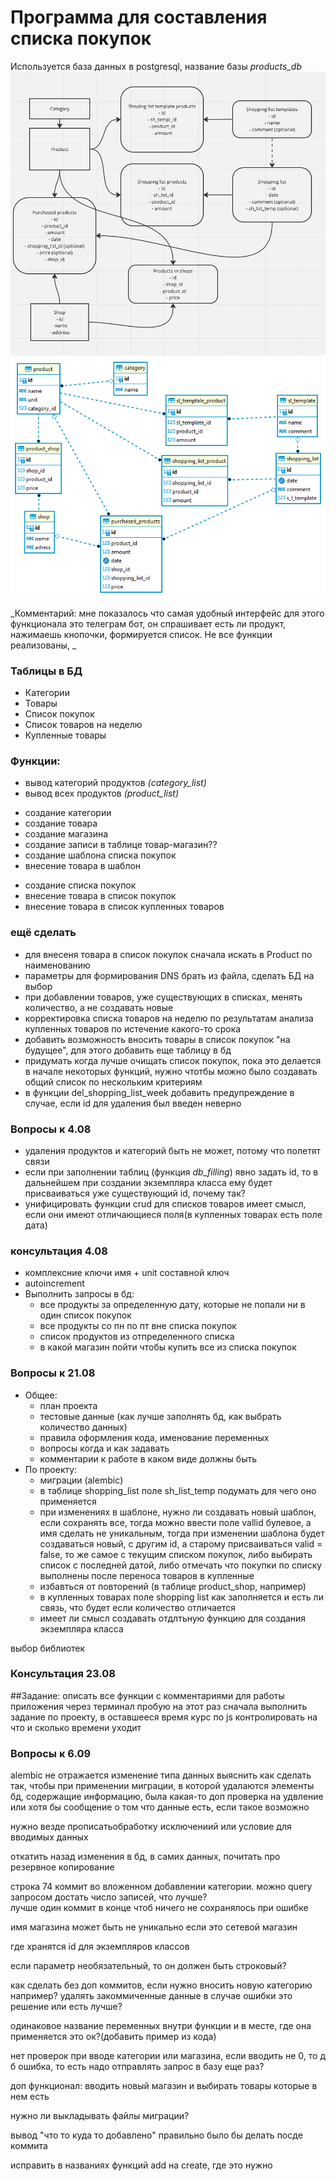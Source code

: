 # Программа для составления списка покупок
Используется база данных в postgresql, название базы *products_db*
![Блок схема](schem_new.png)
![](schem_db.png)

_Комментарий: мне показалось что самая удобный интерфейс для этого функционала это телеграм бот, он спрашивает есть ли продукт, нажимаешь кнопочки, формируется список. Не все функции реализованы, _


### Таблицы в БД
- Категории
- Товары
- Список покупок
- Список товаров на неделю
- Купленные товары

### Функции:
- вывод категорий продуктов _(category_list)_
- вывод всех продуктов _(product_list)_ 
<!-- - вывод списка покупок на неделю _(shopping_list_week_view)_
- вывод текущего списка покупок _(shopping_list_view)_
- вывод списка купленных  _(purchased_product_list)_

* добавление (удаление, изменение) категории _(add_category)_
* добавление (удаление, изменение) товара _(add_product)_
* добавление, удадение, изменение товара в список товаров на неделю _(add_shopping_list_week, del_shopping_list_week, update_shopping_list_week)_
* добавление товара в купленные товары (сделать апдейт функций для списка на неделю??)
* формирование списка покупок (добавление еженедельного списка плюс предложение добавить что то) _(create_shopping_list)_
* очистка списка покупок _(clear_shopping_list)_
* чек ап недельного списка _(check_shopping_list_week)_
* чек ап полного списка _(check_products)_
* чек ап по категориям _(check_category)_
* _чек ап для конкретного магазина
* перенос списка покупок в купленные товары _(shopping_list_done)_ -->
 - создание категории
 - создание товара
 - создание магазина
 - создание записи в таблице товар-магазин?? 
 - создание шаблона списка покупок
 - внесение товара в шаблон
 <!-- - удаление продуктат из шаблона -->
 <!-- - корректирование записи в шаблоне -->
 - создание списка покупок
 - внесение товара в список покупок
 - внесение товара в список купленных товаров

### ещё сделать
- для внесеня товара в список покупок сначала искать в Product по наименованию
- параметры для формирования DNS брать из файла, сделать БД на выбор
- при добавлении товаров, уже существующих в списках, менять количество, а не создавать новые
- корректировка списка товаров на неделю по результатам анализа купленных товаров по истечение какого-то срока
- добавить возможность вносить товары в список покупок "на будущее", для этого добавить еще таблицу в бд
- придумать когда лучше очищать список покупок, пока это делается в начале некоторых функций, нужно чтотбы можно было создавать общий список по нескольким критериям
- в функции del_shopping_list_week добавить предупреждение в случае, если id для удаления был введен неверно

### Вопросы к 4.08
* удаления продуктов и категорий быть не может, потому что полетят связи
* если при заполнении таблиц (функция _db_filling_) явно задать id, то в дальнейшем при создании экземпляра класса ему будет присваиваться уже существующий id, почему так?
* унифицировать функции crud для списков товаров имеет смысл, если они имеют отличающиеся поля(в купленных товарах есть поле дата)

### консультация 4.08
- комплексние ключи имя + unit составной ключ
- autoincrement
- Выполнить запросы в бд:
    * все продукты за определенную дату, которые не попали ни в один список покупок
    * все продукты со пн по пт вне списка покупок
    * список продуктов из отпределенного списка
    * в какой магазин пойти чтобы купить все из списка покупок

### Вопросы к 21.08
- Общее:
    - план проекта
    - тестовые данные (как лучше заполнять бд, как выбрать количество данных)
    - правила оформления кода, именование переменных
    - вопросы когда и как задавать
    - комментарии к работе в каком виде должны быть
- По проекту:
    - миграции (alembic)
    - в таблице shopping_list поле sh_list_temp подумать для чего оно применяется
    - при изменениях в шаблоне, нужно ли создавать новый шаблон, если сохранять все, тогда можно ввести полe vallid булевое, а имя сделать не уникальным, тогда при изменении шаблона будет создаваться новый, с другим id, а старому присваиваться valid = false, то же самое с текущим списком покупок, либо выбирать список с последней датой, либо отмечать что покупки по списку выполнены после переноса товаров в купленные
    - избавться от повторений (в таблице product_shop, например)
    - в купленных товарах поле shopping list как заполняется и есть ли связь, что будет если количество отличается
    - имеет ли смысл создавать отдлтьную функцию для создания экземпляра класса

выбор библиотек


### Консультация 23.08

##Задание:
описать все функции с комментариями для работы приложения через терминал
пробую на этот раз сначала выполнить задание по проекту, в оставшееся время курс по js
контролировать на что и сколько времени уходит


### Вопросы к 6.09

alembic не отражается изменение типа данных
выяснить как сделать так, чтобы при применении миграции, в которой удалаются элементы бд, содержащие информацию, была какая-то доп проверка на удвление или хотя бы сообщение о том что данные есть, если такое возможно

нужно везде прописатьобработку исключениий или условие для вводимых данных

откатить назад изменения в бд, в самих данных, почитать про резервное копирование

строка 74 коммит во вложенном добавлении категории. можно query запросом достать число записей, что лучше?  
лучше один коммит в конце чтоб ничего не сохранялось при ошибке

имя магазина может быть не уникально если это сетевой магазин

где хранятся id для экземпляров классов

если параметр необязательный, то он должен быть строковый?

как сделать без доп коммитов, если нужно вносить новую категорию например? удалять закоммиченные данные в случае ошибки это решение или есть лучше?

одинаковое название переменных внутри функции и в месте, где она применяется это ок?(добавить пример из кода)

нет проверок при вводе категории или магазина, если вводить не 0, то д б ошибка, то есть надо отправлять запрос в базу еще раз?

доп функционал: вводить новый магазин и выбирать товары которые в нем есть

нужно ли выкладывать файлы миграции?

вывод "что то куда то добавлено" правильно было бы делать посде коммита

исправить в названиях функций add на create, где это нужно 




